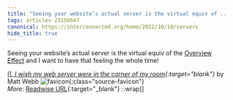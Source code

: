 ```yaml
---
title: "Seeing your website’s actual server is the virtual equiv of ..."
tags: articles-23156647
canonical: https://interconnected.org/home/2022/10/10/servers
hide_title: true
---
```


Seeing your website’s actual server is the virtual equiv of the [Overview Effect](https://interconnected.org/home/2021/07/20/overview_effect) and I want to have that feeling the whole time!


[[<cite>_[I wish my web server were in the corner of my room](https://interconnected.org/home/2022/10/10/servers){:target="_blank"}_</cite> by Matt Webb ![favicon](https://s2.googleusercontent.com/s2/favicons?domain=interconnected.org){:class="source-favicon"}<br>
_More_: [Readwise URL](https://readwise.io/open/454195366){:target="_blank"}
::wrap]]